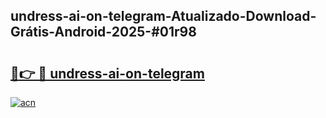 ## undress-ai-on-telegram-Atualizado-Download-Grátis-Android-2025-#01r98

# <h2><a href="https://ainizakaria.my?title=undress-ai-on-telegram&ref=20M">🔗👉 🔴 undress-ai-on-telegram</a></h2>

[![acn](https://github.com/user-attachments/assets/0f9c940e-d8b0-45ae-aac7-cd30a18b3e1c)](https://ainizakaria.my?title=undress-ai-on-telegram&ref=20M)

